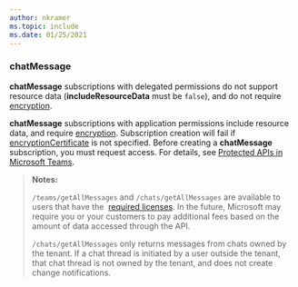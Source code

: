 ```yaml
---
author: nkramer
ms.topic: include
ms.date: 01/25/2021
---
```


<!-- markdownlint-disable MD041-->

### chatMessage

**chatMessage** subscriptions with delegated permissions do not support resource data (**includeResourceData** must be `false`), and do not require [encryption](/graph/webhooks-with-resource-data).

**chatMessage** subscriptions with application permissions include resource data, and require [encryption](/graph/webhooks-with-resource-data). Subscription creation will fail if [encryptionCertificate](/graph/api/resources/subscription) is not specified. Before creating a **chatMessage** subscription, you must request access. For details, see [Protected APIs in Microsoft Teams](/graph/teams-protected-apis). 

> **Notes:** 
>
>`/teams/getAllMessages` and `/chats/getAllMessages` are available to users that have the 
[required licenses](https://aka.ms/teams-changenotification-licenses).
In the future, Microsoft may require you or your customers to pay additional fees based on the amount of data accessed through the API.
>
>`/chats/getAllMessages` only returns messages from chats owned by the tenant. 
If a chat thread is initiated by a user outside the tenant, that chat thread is not owned by the tenant, and does not create change notifications.
